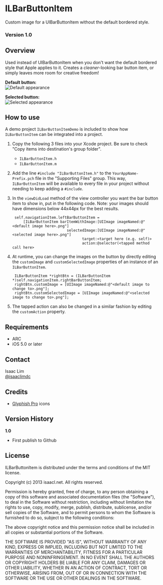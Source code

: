 ILBarButtonItem
===============
Custom image for a UIBarButtonItem without the default bordered style.

### Version 1.0

Overview
--------
Used instead of UIBarButtonItem when you don't want the default bordered style that Apple applies to it. Creates a *cleaner*-looking bar button item, or simply leaves more room for creative freedom!

__Default button:__  
![Default appearance](http://isaacl.net/images/libraries/ILBarButtonItem1.png)

__Selected button:__  
![Selected appearance](http://isaacl.net/images/libraries/ILBarButtonItem2.png)

How to use
----------
A demo project `ILBarButtonItemDemo` is included to show how `ILBarButtonItem` can be integrated into a project.

1. Copy the following 3 files into your Xcode project. Be sure to check "Copy items into destination's group folder".
    - `ILBarButtonItem.h`
    - `ILBarButtonItem.m`
2. Add the line `#include "ILBarButtonItem.h"` to the `YourAppName-Prefix.pch` file in the "Supporting Files" group. This way, `ILBarButtonItem` will be available to every file in your project without needing to keep adding a `#include`.
3. In the `viewDidLoad` method of the view controller you want the bar button item to show in, put in the following code. Note: your images should have dimensions below 44x44px for the best results.

        self.navigationItem.leftBarButtonItem =
            [ILBarButtonItem barItemWithImage:[UIImage imageNamed:@"<default image here>.png"]
                                selectedImage:[UIImage imageNamed:@"<selected image here>.png"]
                                       target:<target here (e.g. self)>
                                       action:@selector(<tapped method call here>

4. At runtime, you can change the images on the button by directly editing the `customImage` and `customSelectedImage` properties of an instance of an `ILBarButtonItem`.

        ILBarButtonItem *rightBtn = (ILBarButtonItem *)self.navigationItem.rightBarButtonItem;
        rightBtn.customImage = [UIImage imageNamed:@"<default image to change to>.png"];
        rightBtn.customSelectedImage = [UIImage imageNamed:@"<selected image to change to>.png"];

5. The tapped action can also be changed in a similar fashion by editing the `customAction` property.

Requirements
------------
- ARC
- iOS 5.0 or later

Contact
-------
Isaac Lim  
[@isaaclimdc](http://twitter.com/isaaclimdc)

Credits
-------
- [Glyphish Pro](http://www.glyphish.com) icons

Version History
---------------
__1.0__
- First publish to Github

License
-------
 ILBarButtonItem is distributed under the terms and conditions of the MIT license.

 Copyright (c) 2013 isaacl.net. All rights reserved.

 Permission is hereby granted, free of charge, to any person obtaining a copy
 of this software and associated documentation files (the "Software"), to deal
 in the Software without restriction, including without limitation the rights
 to use, copy, modify, merge, publish, distribute, sublicense, and/or sell
 copies of the Software, and to permit persons to whom the Software is
 furnished to do so, subject to the following conditions:

 The above copyright notice and this permission notice shall be included in
 all copies or substantial portions of the Software.

 THE SOFTWARE IS PROVIDED "AS IS", WITHOUT WARRANTY OF ANY KIND, EXPRESS OR
 IMPLIED, INCLUDING BUT NOT LIMITED TO THE WARRANTIES OF MERCHANTABILITY,
 FITNESS FOR A PARTICULAR PURPOSE AND NONINFRINGEMENT. IN NO EVENT SHALL THE
 AUTHORS OR COPYRIGHT HOLDERS BE LIABLE FOR ANY CLAIM, DAMAGES OR OTHER
 LIABILITY, WHETHER IN AN ACTION OF CONTRACT, TORT OR OTHERWISE, ARISING FROM,
 OUT OF OR IN CONNECTION WITH THE SOFTWARE OR THE USE OR OTHER DEALINGS IN
 THE SOFTWARE.
